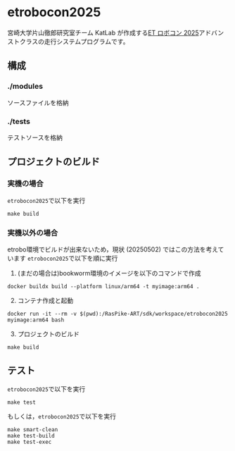 # etrobocon2025

宮崎大学片山徹郎研究室チーム KatLab が作成する[ET ロボコン 2025](https://www.etrobo.jp/)アドバンストクラスの走行システムプログラムです。

## 構成
### ./modules
ソースファイルを格納
### ./tests
テストソースを格納

## プロジェクトのビルド
### 実機の場合
```etrobocon2025```で以下を実行
```shell
make build
```
### 実機以外の場合
etrobo環境でビルドが出来ないため，現状 (20250502) ではこの方法を考えています
```etrobocon2025```で以下を順に実行
1. (まだの場合は)bookworm環境のイメージを以下のコマンドで作成
```shell
docker buildx build --platform linux/arm64 -t myimage:arm64 .
```
2. コンテナ作成と起動
```shell
docker run -it --rm -v $(pwd):/RasPike-ART/sdk/workspace/etrobocon2025 myimage:arm64 bash
```
3. プロジェクトのビルド
```shell
make build
```

## テスト
```etrobocon2025```で以下を実行
```shell
make test
```
もしくは，```etrobocon2025```で以下を実行
```shell
make smart-clean
make test-build
make test-exec
```